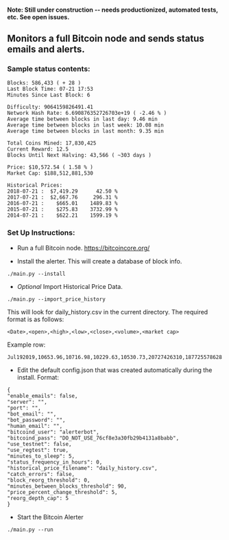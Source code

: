 #### Note: Still under construction -- needs productionized, automated tests, etc. See open issues.

## Monitors a full Bitcoin node and sends status emails and alerts.

### Sample status contents:
	Blocks: 586,433 ( + 28 )
	Last Block Time: 07-21 17:53
	Minutes Since Last Block: 6

	Difficulty: 9064159826491.41
	Network Hash Rate: 6.690876352726703e+19 ( -2.46 % )
	Average time between blocks in last day: 9.46 min
	Average time between blocks in last week: 10.08 min
	Average time between blocks in last month: 9.35 min

	Total Coins Mined: 17,830,425
	Current Reward: 12.5
	Blocks Until Next Halving: 43,566 ( ~303 days )

	Price: $10,572.54 ( 1.58 % )
	Market Cap: $188,512,881,530

	Historical Prices:
	2018-07-21 :  $7,419.29      42.50 %
	2017-07-21 :  $2,667.76     296.31 %
	2016-07-21 :    $665.01    1489.83 %
	2015-07-21 :    $275.83    3732.99 %
	2014-07-21 :    $622.21    1599.19 %


### Set Up Instructions:

- Run a full Bitcoin node. https://bitcoincore.org/

- Install the alerter. This will create a database of block info.
```
./main.py --install
```

- *Optional* Import Historical Price Data.
```
./main.py --import_price_history
```

This will look for daily_history.csv in the current directory. The required format is as follows:
```
<Date>,<open>,<high>,<low>,<close>,<volume>,<market cap>
```

Example row:
```
Jul192019,10653.96,10716.98,10229.63,10530.73,20727426310,187725578628
```

- Edit the default config.json that was created automatically during the install. Format:
```
{
"enable_emails": false, 
"server": "", 
"port": "", 
"bot_email": "", 
"bot_password": "", 
"human_email": "", 
"bitcoind_user": "alerterbot", 
"bitcoind_pass": "DO_NOT_USE_76cf8e3a30fb29b4131a8babb", 
"use_testnet": false, 
"use_regtest": true, 
"minutes_to_sleep": 5, 
"status_frequency_in_hours": 0, 
"historical_price_filename": "daily_history.csv", 
"catch_errors": false, 
"block_reorg_threshold": 0, 
"minutes_between_blocks_threshold": 90, 
"price_percent_change_threshold": 5, 
"reorg_depth_cap": 5
}
```

- Start the Bitcoin Alerter
```
./main.py --run
```
